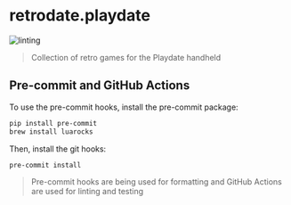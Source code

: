 # retrodate.playdate

![linting](https://github.com/nathanberry97/retrodate.playdate/actions/workflows/lintingPipeline.yml/badge.svg)

> Collection of retro games for the Playdate handheld

## Pre-commit and GitHub Actions

To use the pre-commit hooks, install the pre-commit package:

```bash
pip install pre-commit
brew install luarocks
```

Then, install the git hooks:

```bash
pre-commit install
```

> Pre-commit hooks are being used for formatting and GitHub Actions are used
> for linting and testing
